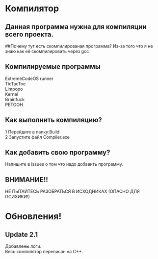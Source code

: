 # Компилятор

## Данная программа нужна для компиляции всего проекта.

##Почему тут есть скомпилированая программа?
Из-за того что я не знаю как её скомпилировать через gcc <br>

## Компилируемые программы

ExtremeCodeOS runner <br>
TicTacToe <br>
Limpopo <br>
Kernel <br>
Brainfuck <br>
PETOOH <br>

## Как выполнить компиляцию?

1 Перейдите в папку:Build<br>
2 Запустите файл Compiler.exe<br>

## Как добавить свою программу?

Напишите в issues о том что надо добавить программу.

## ВНИМАНИЕ!!
НЕ ПЫТАЙТЕСЬ РАЗОБРАТЬСЯ В ИСХОДНИКАХ (ОПАСНО ДЛЯ ПСИХИКИ!) <br>

# Обновления!

## Update 2.1

Добавлены логи. <br>
Весь компилятор переписан на С++. <br>

